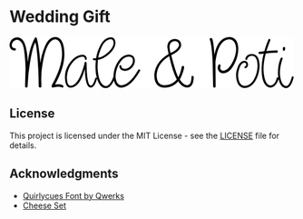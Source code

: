 # Wedding Gift

![logo](resources/title.png)

## License

This project is licensed under the MIT License - see the [LICENSE](LICENSE/)
file for details.

## Acknowledgments

- [Quirlycues Font by Qwerks]( http://www.1001fonts.com/quirlycues-font.html)
- [Cheese Set](https://taylorcraftsengraved.com/cheese-sets/square-cheese-set-with-utensils)
